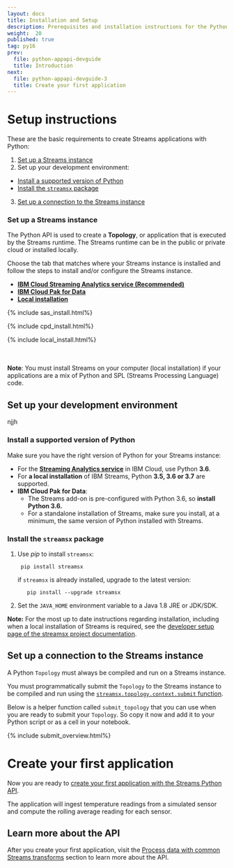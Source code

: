 ```yaml
---
layout: docs
title: Installation and Setup
description: Prerequisites and installation instructions for the Python Application API
weight:  20
published: true
tag: py16
prev:
  file: python-appapi-devguide
  title: Introduction
next:
  file: python-appapi-devguide-3
  title: Create your first application
---
```



# Setup instructions
These are the basic requirements to create Streams applications with Python:

1. [Set up a Streams instance](#streams)
2. Set up your development environment:
  - [Install a supported version of Python](#python)
  - [Install the `streamsx` package](#streamsx)
3. [Set up a connection to the Streams instance](#connect)

### Set up a Streams instance
<a id="streams"></a>

The Python API is used to create a **Topology**, or application that is executed by the Streams runtime.
The Streams runtime can be in the public or private cloud or installed locally.

Choose the tab that matches where your Streams instance is installed and follow the steps to install and/or configure the Streams instance.


<ul class="nav nav-tabs">
  <li class="active"><a data-toggle="tab" href="#sas"><b>IBM Cloud Streaming Analytics service (Recommended)</b></a></li>
  <li><a data-toggle="tab" href="#cpd"><b>IBM Cloud Pak for Data</b></a></li>
   <li><a data-toggle="tab" href="#local"><b>Local installation</b></a></li>
</ul>

<div class="tab-content">





<div id="sas" class="tab-pane fade in active">
<!--- STREAMING ANALYTICS SERVICE ---->
{% include sas_install.html%}


</div>

  <div id="cpd" class="tab-pane fade">
<!--- Cloud pak for data ---->

{% include cpd_install.html%}

 </div>

<div id="local" class="tab-pane fade">
{% include local_install.html%}
 </div>


 </div>

<br/><br/>
**Note**: You must install Streams on your computer (local installation) if your applications are a mix of Python and SPL (Streams Processing Language) code.


## Set up your development environment
njjh
### Install a supported version of Python
<a id="python"></a>
Make sure you have the right version of Python for your Streams instance:

* For the **[Streaming Analytics service](https://cloud.ibm.com/catalog/services/streaming-analytics)** in IBM Cloud, use Python **3.6**.
* For **a local installation** of IBM Streams, Python **3.5, 3.6 or 3.7** are supported.
* **IBM Cloud Pak for Data**:
  - The Streams add-on is pre-configured with Python 3.6, so **install Python 3.6.**
  - For a standalone installation of Streams, make sure you install, at a minimum, the same version of Python installed with Streams.


### Install the `streamsx` package
<a id="streamsx"></a>
1. Use *pip* to install `streamsx`:

        pip install streamsx

    if `streamsx` is already installed, upgrade to the latest version:

          pip install --upgrade streamsx
2. Set the `JAVA_HOME` environment variable to a Java 1.8 JRE or JDK/SDK.

**Note:** For the most up to date instructions regarding installation, including when a local installation of Streams is required, see the
 [developer setup page of the streamsx project documentation](https://streamsxtopology.readthedocs.io/en/stable/pysetup.html).

<a id="connect"></a>

## Set up a connection to the Streams instance

A Python `Topology` must always be compiled and run on a Streams instance. 

You must programmatically submit the `Topology` to the Streams instance to be compiled and run using the [`streamsx.topology.context.submit` function](https://streamsxtopology.readthedocs.io/en/stable/streamsx.topology.context.html#streamsx.topology.context.run).

Below is a helper function called `submit_topology` that you can use when you are ready to submit your `Topology`.  So copy it now and add it to your Python script or as a cell in your notebook.




{% include submit_overview.html%}



# Create your first application

Now you are ready to [create your first application with the Streams Python API](/streamsx.documentation/docs/python/1.6/python-appapi-devguide-3/).


The application will ingest temperature readings from a simulated sensor and compute the rolling average reading for each sensor.

## Learn more about the API

After you create your first application, visit the [Process data with common Streams transforms](/streamsx.documentation/docs/python/1.6/python-appapi-devguide-4/) section to learn more about the API.
